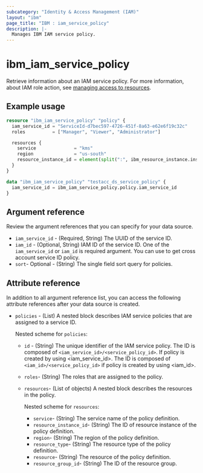 ```yaml
---
subcategory: "Identity & Access Management (IAM)"
layout: "ibm"
page_title: "IBM : iam_service_policy"
description: |-
  Manages IBM IAM service policy.
---
```


# ibm_iam_service_policy

Retrieve information about an IAM service policy. For more information, about IAM role action, see [managing access to resources](https://cloud.ibm.com/docs/account?topic=account-assign-access-resources).

## Example usage

```terraform
resource "ibm_iam_service_policy" "policy" {
  iam_service_id = "ServiceId-d7bec597-4726-451f-8a63-e62e6f19c32c"
  roles          = ["Manager", "Viewer", "Administrator"]

  resources {
    service              = "kms"
    region               = "us-south"
    resource_instance_id = element(split(":", ibm_resource_instance.instance.id), 7)
  }
}

data "ibm_iam_service_policy" "testacc_ds_service_policy" {
  iam_service_id = ibm_iam_service_policy.policy.iam_service_id
}

```

## Argument reference

Review the argument references that you can specify for your data source.

- `iam_service_id` - (Required, String) The UUID of the service ID.
- `iam_id` - (Optional, String) IAM ID of the service ID. One of the `iam_service_id` or `iam_id` is required argument. You can use to get cross account service ID policy.
- `sort`- Optional -  (String) The single field sort query for policies.

## Attribute reference

In addition to all argument reference list, you can access the following attribute references after your data source is created.

- `policies` - (List) A nested block describes IAM service policies that are assigned to a service ID.

  Nested scheme for `policies`:
	- `id` - (String) The unique identifier of the IAM service policy. The ID is composed of `<iam_service_id>/<service_policy_id>`. If policy is created by using <iam_service_id>. The ID is composed of `<iam_id>/<service_policy_id>` if policy is created by using <iam_id>.
  - `roles`-  (String) The roles that are assigned to the policy.
  - `resources`- (List of objects) A nested block describes the resources in the policy.

    Nested scheme for `resources`:
      - `service`- (String) The service name of the policy definition.
      - `resource_instance_id`- (String) The ID of resource instance of the policy definition.
      - `region`-  (String) The region of the policy definition.
      - `resource_type`- (String) The resource type of the policy definition.
      - `resource`- (String) The resource of the policy definition.
      - `resource_group_id`- (String) The ID of the resource group.